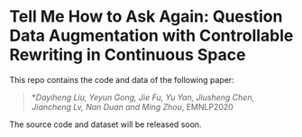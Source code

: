 # Tell Me How to Ask Again: Question Data Augmentation with Controllable Rewriting in Continuous Space

This repo contains the code and data of the following paper:
>**Dayiheng Liu, Yeyun Gong, Jie Fu, Yu Yan, Jiusheng Chen, Jiancheng Lv, Nan Duan and Ming Zhou*, EMNLP2020

The source code and dataset will be released soon.
